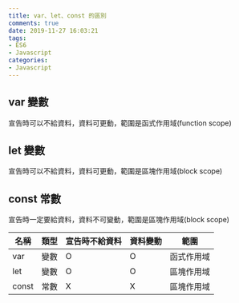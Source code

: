 ```yaml
---
title: var、let、const 的區別
comments: true
date: 2019-11-27 16:03:21
tags: 
- ES6
- Javascript
categories: 
- Javascript
---
```

## var 變數
宣告時可以不給資料，資料可更動，範圍是函式作用域(function scope)

## let 變數
宣告時可以不給資料，資料可更動，範圍是區塊作用域(block scope)

## const 常數
宣告時一定要給資料，資料不可變動，範圍是區塊作用域(block scope)

 名稱 |類型|宣告時不給資料|資料變動|    範圍
-----|----|-------------|-------|----------
 var |變數|       O     |   O    |函式作用域
 let |變數|       O     |   O    |區塊作用域
const|常數|       X     |   X    |區塊作用域